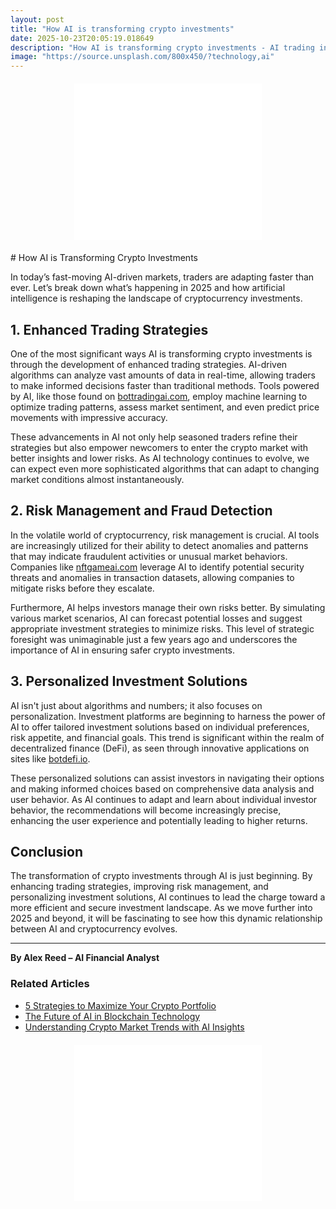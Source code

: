 ```yaml
---
layout: post
title: "How AI is transforming crypto investments"
date: 2025-10-23T20:05:19.018649
description: "How AI is transforming crypto investments - AI trading insights"
image: "https://source.unsplash.com/800x450/?technology,ai"
---
```

<!-- Ad -->
<div class="ad-banner" style="text-align:center;margin:20px auto;">
  <script async="async" data-cfasync="false"
    src="//pl27891709.effectivegatecpm.com/4955a0184593e15cf0c89752f04aab3a/invoke.js">
  </script>
  <div id="container-4955a0184593e15cf0c89752f04aab3a"></div>
  <iframe src="//pl27891709.effectivegatecpm.com/4955a0184593e15cf0c89752f04aab3a/invoke.js" 
    style="width:300px;height:250px;border:none;overflow:hidden;"></iframe>
</div>
# How AI is Transforming Crypto Investments

In today’s fast-moving AI-driven markets, traders are adapting faster than ever. Let’s break down what’s happening in 2025 and how artificial intelligence is reshaping the landscape of cryptocurrency investments.

## 1. Enhanced Trading Strategies

One of the most significant ways AI is transforming crypto investments is through the development of enhanced trading strategies. AI-driven algorithms can analyze vast amounts of data in real-time, allowing traders to make informed decisions faster than traditional methods. Tools powered by AI, like those found on [bottradingai.com](https://bottradingai.com), employ machine learning to optimize trading patterns, assess market sentiment, and even predict price movements with impressive accuracy. 

These advancements in AI not only help seasoned traders refine their strategies but also empower newcomers to enter the crypto market with better insights and lower risks. As AI technology continues to evolve, we can expect even more sophisticated algorithms that can adapt to changing market conditions almost instantaneously.

## 2. Risk Management and Fraud Detection

In the volatile world of cryptocurrency, risk management is crucial. AI tools are increasingly utilized for their ability to detect anomalies and patterns that may indicate fraudulent activities or unusual market behaviors. Companies like [nftgameai.com](https://nftgameai.com) leverage AI to identify potential security threats and anomalies in transaction datasets, allowing companies to mitigate risks before they escalate.

Furthermore, AI helps investors manage their own risks better. By simulating various market scenarios, AI can forecast potential losses and suggest appropriate investment strategies to minimize risks. This level of strategic foresight was unimaginable just a few years ago and underscores the importance of AI in ensuring safer crypto investments.

## 3. Personalized Investment Solutions

AI isn't just about algorithms and numbers; it also focuses on personalization. Investment platforms are beginning to harness the power of AI to offer tailored investment solutions based on individual preferences, risk appetite, and financial goals. This trend is significant within the realm of decentralized finance (DeFi), as seen through innovative applications on sites like [botdefi.io](https://botdefi.io). 

These personalized solutions can assist investors in navigating their options and making informed choices based on comprehensive data analysis and user behavior. As AI continues to adapt and learn about individual investor behavior, the recommendations will become increasingly precise, enhancing the user experience and potentially leading to higher returns.

## Conclusion

The transformation of crypto investments through AI is just beginning. By enhancing trading strategies, improving risk management, and personalizing investment solutions, AI continues to lead the charge toward a more efficient and secure investment landscape. As we move further into 2025 and beyond, it will be fascinating to see how this dynamic relationship between AI and cryptocurrency evolves.

---

**By Alex Reed – AI Financial Analyst**

### Related Articles
- [5 Strategies to Maximize Your Crypto Portfolio](#)
- [The Future of AI in Blockchain Technology](#)
- [Understanding Crypto Market Trends with AI Insights](#)

<!-- Ad -->
<div class="ad-banner" style="text-align:center;margin:20px auto;">
  <script async="async" data-cfasync="false"
    src="//pl27891709.effectivegatecpm.com/4955a0184593e15cf0c89752f04aab3a/invoke.js">
  </script>
  <div id="container-4955a0184593e15cf0c89752f04aab3a"></div>
  <iframe src="//pl27891709.effectivegatecpm.com/4955a0184593e15cf0c89752f04aab3a/invoke.js" 
    style="width:300px;height:250px;border:none;overflow:hidden;"></iframe>
</div>